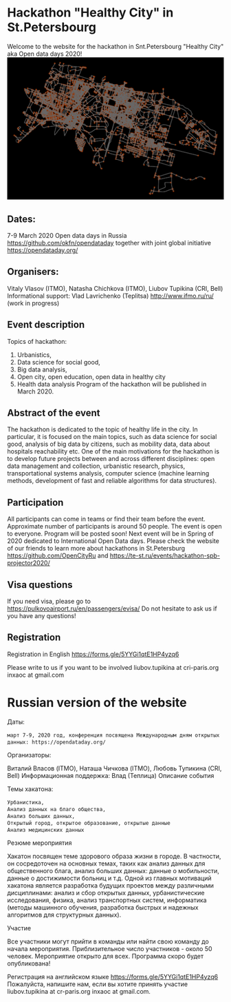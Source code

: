 # Hackathon "Healthy City" in St.Petersbourg
Welcome to the website for the hackathon in Snt.Petersbourg "Healthy City" aka Open data days 2020! 
<img src="images/petergof.png" alt="hi" class="inline"/>

## Dates: 
7-9 March 2020 Open data days in Russia https://github.com/okfn/opendataday
together with joint global initiative https://opendataday.org/ 

## Organisers: 
Vitaly Vlasov (ITMO), Natasha Chichkova (ITMO), Liubov Tupikina (CRI, Bell) 
Informational support: Vlad Lavrichenko (Teplitsa)
http://www.ifmo.ru/ru/ (work in progress)

## Event description
Topics of hackathon: 
1. Urbanistics, 
2. Data science for social good, 
3. Big data analysis, 
5. Open city, open education, open data in healthy city
6. Health data analysis 
Program of the hackathon will be published in March 2020.

## Abstract of the event
The hackathon is dedicated to the topic of healthy life in the city. In particular, it is focused on the main topics, such as data science for social good, analysis of big data by citizens, such as mobility data, data about hospitals reachability etc. 
One of the main motivations for the hackathon is to develop future projects between and across different disciplines: open data management and collection, urbanistic research, physics, transportational systems analysis, computer science (machine learning methods, development of fast and reliable algorithms for data structures).

## Participation
All participants can come in teams or find their team before the event. 
Approximate number of participants is around 50 people. The event is open to everyone. Program will be posted soon! Next event will be in Spring of 2020 dedicated to International Open Data days. Please check the website of our friends to learn more about hackathons in St.Petersburg https://github.com/OpenCityRu and https://te-st.ru/events/hackathon-spb-projector2020/ 


## Visa questions 
If you need visa, please go to https://pulkovoairport.ru/en/passengers/evisa/
Do not hesitate to ask us if you have any questions!

## Registration
Registration in English https://forms.gle/5YYGi1qtE1HP4yzq6 

Please write to us if you want to be involved 
liubov.tupikina at cri-paris.org
inxaoc at gmail.com


# Russian version of the website 


Даты:

   
    март 7-9, 2020 год, конференция посвящена Международным дням открытых данных: https://opendataday.org/ 

Организаторы:

Виталий Власов (ITMO), Наташа Чичкова (ITMO), Любовь Тупикина (CRI, Bell) Информационная поддержка: Влад (Теплица)
Описание события

Темы хакатона:

    Урбанистика,
    Анализ данных на благо общества,
    Aнализ больших данных,
    Открытый город, открытое образование, открытые данные
    Анализ медицинских данных

Резюме мероприятия

Хакатон посвящен теме здорового образа жизни в городе. В частности, он сосредоточен на основных темах, таких как анализ данных для общественного блага, анализ больших данных: данные о мобильности, данные о достижимости больниц и т.д. Одной из главных мотиваций хакатона является разработка будущих проектов между различными дисциплинами: aнализ и сбор открытых данных, урбанистические исследования, физика, анализ транспортных систем, информатика (методы машинного обучения, разработка быстрых и надежных алгоритмов для структурных данных).

Участие

Все участники могут прийти в команды или найти свою команду до начала мероприятия. Приблизительное число участников - около 50 человек. Мероприятие открыто для всех. Программа скоро будет опубликована!


Регистрация на английском языке https://forms.gle/5YYGi1qtE1HP4yzq6 
Пожалуйста, напишите нам, если вы хотите принять участие liubov.tupikina at cr-paris.org inxaoc at gmail.com.
